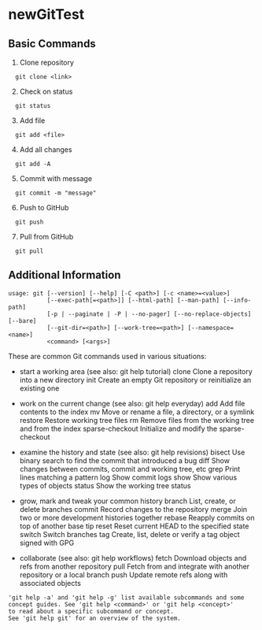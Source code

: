 # newGitTest

## Basic Commands

1. Clone repository
```
  git clone <link>
```

2. Check on status
```
  git status
```

3. Add file
```
  git add <file>
```

4. Add all changes
```
  git add -A
```

5. Commit with message
```
  git commit -m "message"
```

6. Push to GitHub
```
  git push
```

7. Pull from GitHub
```
  git pull
```

## Additional Information

```
usage: git [--version] [--help] [-C <path>] [-c <name>=<value>]
           [--exec-path[=<path>]] [--html-path] [--man-path] [--info-path]
           [-p | --paginate | -P | --no-pager] [--no-replace-objects] [--bare]
           [--git-dir=<path>] [--work-tree=<path>] [--namespace=<name>]
           <command> [<args>]
```

These are common Git commands used in various situations:

- start a working area (see also: git help tutorial)
   clone             Clone a repository into a new directory
   init              Create an empty Git repository or reinitialize an existing one

- work on the current change (see also: git help everyday)
   add               Add file contents to the index
   mv                Move or rename a file, a directory, or a symlink
   restore           Restore working tree files
   rm                Remove files from the working tree and from the index
   sparse-checkout   Initialize and modify the sparse-checkout

- examine the history and state (see also: git help revisions)
   bisect            Use binary search to find the commit that introduced a bug
   diff              Show changes between commits, commit and working tree, etc
   grep              Print lines matching a pattern
   log               Show commit logs
   show              Show various types of objects
   status            Show the working tree status

- grow, mark and tweak your common history
   branch            List, create, or delete branches
   commit            Record changes to the repository
   merge             Join two or more development histories together
   rebase            Reapply commits on top of another base tip
   reset             Reset current HEAD to the specified state
   switch            Switch branches
   tag               Create, list, delete or verify a tag object signed with GPG

- collaborate (see also: git help workflows)
   fetch             Download objects and refs from another repository
   pull              Fetch from and integrate with another repository or a local branch
   push              Update remote refs along with associated objects

```
'git help -a' and 'git help -g' list available subcommands and some
concept guides. See 'git help <command>' or 'git help <concept>'
to read about a specific subcommand or concept.
See 'git help git' for an overview of the system.
```